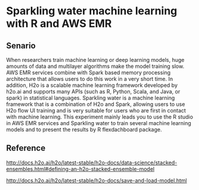 # Sparkling water machine learning with R and AWS EMR


## Senario 

When researchers train machine learning or deep learning models, huge amounts of data and multilayer algorithms make the model training slow. AWS EMR services combine with Spark based memory processing architecture that allows users to do this work in a very short time. In addition, H2o is a scalable machine learning framework developed by h2o.ai and supports many APIs (such as R, Python, Scala, and Java, or spark) in statistical languages. Sparkling water is a machine learning framework that is a combination of H2o and Spark, allowing users to use H2o flow UI training and is very suitable for users who are first in contact with machine learning. This experiment mainly leads you to use the R studio in AWS EMR services and Sparkling water to train several machine learning models and to present the results by R flexdachboard package.



## Reference

http://docs.h2o.ai/h2o/latest-stable/h2o-docs/data-science/stacked-ensembles.html#defining-an-h2o-stacked-ensemble-model

http://docs.h2o.ai/h2o/latest-stable/h2o-docs/save-and-load-model.html
